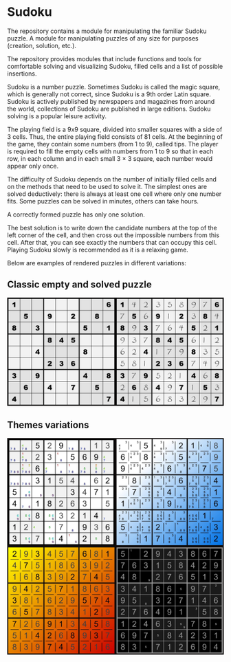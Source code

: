 # Sudoku
The repository contains a module for manipulating the familiar Sudoku puzzle. A module for manipulating puzzles of any size for purposes (creation, solution, etc.).

The repository provides modules that include functions and tools for comfortable solving and visualizing Sudoku, filled cells and a list of possible insertions.

Sudoku is a number puzzle. Sometimes Sudoku is called the magic square, which is generally not correct, since Sudoku is a 9th order Latin square. Sudoku is actively published by newspapers and magazines from around the world, collections of Sudoku are published in large editions. Sudoku solving is a popular leisure activity.

The playing field is a 9x9 square, divided into smaller squares with a side of 3 cells. Thus, the entire playing field consists of 81 cells. At the beginning of the game, they contain some numbers (from 1 to 9), called tips. The player is required to fill the empty cells with numbers from 1 to 9 so that in each row, in each column and in each small 3 × 3 square, each number would appear only once.

The difficulty of Sudoku depends on the number of initially filled cells and on the methods that need to be used to solve it. The simplest ones are solved deductively: there is always at least one cell where only one number fits. Some puzzles can be solved in minutes, others can take hours.

A correctly formed puzzle has only one solution.

The best solution is to write down the candidate numbers at the top of the left corner of the cell, and then cross out the impossible numbers from this cell. After that, you can see exactly the numbers that can occupy this cell. Playing Sudoku slowly is recommended as it is a relaxing game.

Below are examples of rendered puzzles in different variations:
## Classic empty and solved puzzle
![there must be a beatiful image](https://github.com/Kyrylo-Kotelevets/Sudoku/blob/main/files/solved_and_empty.png)
 
## Themes variations
![there must be a beatiful image](https://github.com/Kyrylo-Kotelevets/Sudoku/blob/main/files/themes.png)
